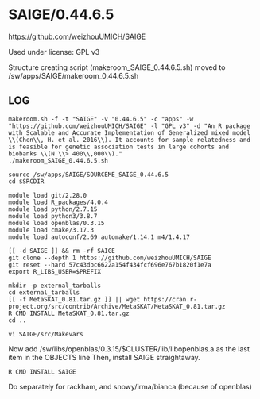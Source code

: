 SAIGE/0.44.6.5
==============

<https://github.com/weizhouUMICH/SAIGE>

Used under license:
GPL v3


Structure creating script (makeroom_SAIGE_0.44.6.5.sh) moved to /sw/apps/SAIGE/makeroom_0.44.6.5.sh

LOG
---

    makeroom.sh -f -t "SAIGE" -v "0.44.6.5" -c "apps" -w "https://github.com/weizhouUMICH/SAIGE" -l "GPL v3" -d "An R package with Scalable and Accurate Implementation of Generalized mixed model \\(Chen\\, H. et al. 2016\\). It accounts for sample relatedness and is feasible for genetic association tests in large cohorts and biobanks \\(N \\> 400\\,000\\)."
    ./makeroom_SAIGE_0.44.6.5.sh

    source /sw/apps/SAIGE/SOURCEME_SAIGE_0.44.6.5
    cd $SRCDIR

    module load git/2.28.0
    module load R_packages/4.0.4
    module load python/2.7.15
    module load python3/3.8.7
    module load openblas/0.3.15
    module load cmake/3.17.3
    module load autoconf/2.69 automake/1.14.1 m4/1.4.17

    [[ -d SAIGE ]] && rm -rf SAIGE
    git clone --depth 1 https://github.com/weizhouUMICH/SAIGE
    git reset --hard 57c43dbc6622a154f434fcf696e767b1820f1e7a
    export R_LIBS_USER=$PREFIX

    mkdir -p external_tarballs
    cd external_tarballs
    [[ -f MetaSKAT_0.81.tar.gz ]] || wget https://cran.r-project.org/src/contrib/Archive/MetaSKAT/MetaSKAT_0.81.tar.gz
    R CMD INSTALL MetaSKAT_0.81.tar.gz 
    cd ..

    vi SAIGE/src/Makevars

Now add /sw/libs/openblas/0.3.15/$CLUSTER/lib/libopenblas.a as the last item in the OBJECTS line
Then, install SAIGE straightaway.

    R CMD INSTALL SAIGE

Do separately for rackham, and snowy/irma/bianca (because of openblas)


